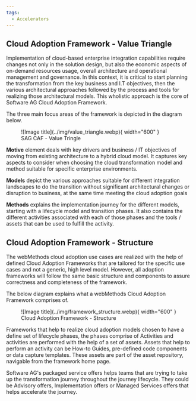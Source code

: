 ```yaml
---
tags:
  - Accelerators
---
```

## Cloud Adoption Framework - Value Triangle

Implementation of cloud-based enterprise integration capabilities require changes not only in the solution design, but also the economic aspects of on-demand resources usage, overall architecture and operational management and governance. In this context, it is critical to start planning the transformation from the key business and I.T objectives, then the various architectural approaches followed by the process and tools for realizing those architectural models. This wholistic approach is the core of Software AG Cloud Adoption Framework.

The three main focus areas of the framework is depicted in the diagram below.

<figure markdown="span">
  ![Image title](../img/value_triangle.webp){ width="600" }
  <figcaption>SAG CAF - Value Tringle</figcaption>
</figure>

**Motive** element deals with key drivers and business / IT objectives of moving from existing architecture to a hybrid cloud model. It captures key aspects to consider when choosing the cloud transformation model and method suitable for specific enterprise environments.

**Models** depict the various approaches suitable for different integration landscapes to do the transition without significant architectural changes or disruption to business, at the same time meeting the cloud adoption goals

**Methods** explains the implementation journey for the different models, starting with a lifecycle model and transition phases. It also contains the different activities associated with each of those phases and the tools / assets that can be used to fulfill the activity.

## Cloud Adoption Framework - Structure

The webMethods cloud adoption use cases are realized with the help of defined Cloud Adoption Frameworks that are tailored for the specific use cases and not a generic, high level model. However, all adoption frameworks will follow the same basic structure and components to assure correctness and completeness of the framework.

The below diagram explains what a webMethods Cloud Adoption Framework comprises of.

<figure markdown="span">
  ![Image title](../img/framework_structure.webp){ width="600" }
  <figcaption>Cloud Adoption Framework - Structure</figcaption>
</figure>

Frameworks that help to realize cloud adoption models chosen to have a define set of lifecycle phases, the phases comprise of Activities and activities are performed with the help of a set of assets. Assets that help to perform an activity can be How-to Guides, pre-defined code components or data capture templates. These assets are part of the asset repository, navigable from the framework home page.

Software AG's packaged service offers helps teams that are trying to take up the transformation journey throughout the journey lifecycle. They could be Advisory offers, Implementation offers or Managed Services offers that helps accelerate the journey.